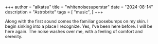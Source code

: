 +++
author = "aikatsu"
title = "whitenoisesuperstar"
date = "2024-08-14"
description = "Astrobrite"
tags = [
    "music",
]
+++

Along with the first sound comes the familiar goosebumps on my skin. I begin sinking into a place I recognize. Yes, I've been here before. I will be here again. The noise washes over me, with a feeling of comfort and serenity.